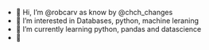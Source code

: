 - 👋 Hi, I’m @robcarv as know by @chch_changes
- 👀 I’m interested in Databases, python, machine leraning
- 🌱 I’m currently learning python, pandas and datascience
- 💞️ 
